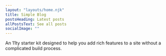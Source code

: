 ```yaml
---
layout: "layouts/home.njk"
title: Simple Blog
postsHeading: Latest posts
allPostsText: See all posts
socialImage: ""
---
```


An 11ty starter kit designed to help you add rich features to a site without a complicated build process.
